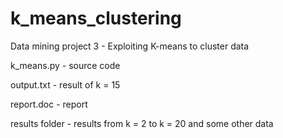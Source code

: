 k_means_clustering
==================

Data mining project 3 - Exploiting K-means to cluster data

k_means.py - source code

output.txt - result of k = 15

report.doc - report 

results folder - results from k = 2 to k = 20 and some other data
